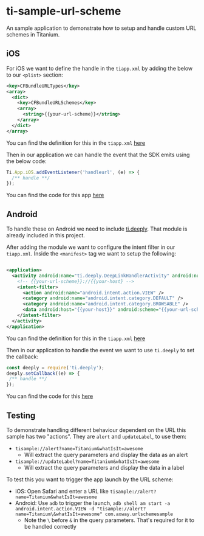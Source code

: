 # ti-sample-url-scheme

An sample application to demonstrate how to setup and handle custom URL schemes in Titanium.

## iOS

For iOS we want to define the handle in the `tiapp.xml` by adding the below to our  `<plist>` section:

```xml
<key>CFBundleURLTypes</key>
<array>
  <dict>
    <key>CFBundleURLSchemes</key>
    <array>
      <string>{{your-url-scheme}}</string>
    </array>
  </dict>
</array>
```

You can find the definition for this in the `tiapp.xml` [here](https://github.com/ewanharris/ti-sample-url-scheme/blob/master/tiapp.xml#L41-L49)

Then in our application we can handle the event that the SDK emits using the below code:

```js
Ti.App.iOS.addEventListener('handleurl', (e) => {
  /** handle **/
});
```

You can find the code for this app [here](https://github.com/ewanharris/ti-sample-url-scheme/blob/master/app/controllers/index.js#L4-L20)


## Android

To handle these on Android we need to include [ti.deeply](https://github.com/caffeinalab/ti.deeply). That module is already included in this project.

After adding the module we want to configure the intent filter in our `tiapp.xml`. Inside the `<manifest>` tag we want to setup the following:

```xml

<application>
  <activity android:name="ti.deeply.DeepLinkHandlerActivity" android:noHistory="true" android:excludeFromRecents="true" android:theme="@android:style/Theme.NoDisplay" android:launchMode="singleTask">
    <!-- {{your-url-scheme}}://{{your-host} -->
    <intent-filter>
      <action android:name="android.intent.action.VIEW" />
      <category android:name="android.intent.category.DEFAULT" />
      <category android:name="android.intent.category.BROWSABLE" />
      <data android:host="{{your-host}}" android:scheme="{{your-url-scheme}}" />
    </intent-filter>
  </activity>
</application>
```

You can find the definition for this in the `tiapp.xml` [here](https://github.com/ewanharris/ti-sample-url-scheme/blob/master/tiapp.xml#L55-L79)

Then in our application to handle the event we want to use `ti.deeply` to set the callback:

```js
const deeply = require('ti.deeply');
deeply.setCallback((e) => {
 /** handle **/
});
```

You can find the code for this [here](https://github.com/ewanharris/ti-sample-url-scheme/blob/master/app/controllers/index.js#L22-L30)

## Testing

To demonstrate handling different behaviour dependent on the URL this sample has two "actions". They are `alert` and `updateLabel`, to use them:

* `tisample://alert?name=Titanium&whatIsIt=awesome`
  * Will extract the query parameters and display the data as an alert
* `tisample://updateLabel?name=Titanium&whatIsIt=awesome`
  * Will extract the query parameters and display the data in a label

To test this you want to trigger the app launch by the URL scheme:

* iOS: Open Safari and enter a URL like `tisample://alert?name=Titanium&whatIsIt=awesome`
* Android: Use `adb` to trigger the launch, `adb shell am start -a android.intent.action.VIEW -d "tisample://alert?name=Titanium\&whatIsIt=awesome" com.axway.urlschemesample`
  * Note the `\` before `&` in the query parameters. That's required for it to be handled correctly
